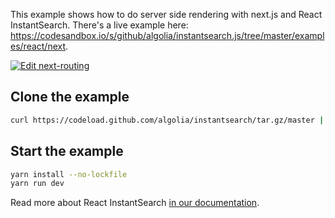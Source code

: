 This example shows how to do server side rendering with next.js and React InstantSearch. There's a live example here: https://codesandbox.io/s/github/algolia/instantsearch.js/tree/master/examples/react/next.

[![Edit next-routing](https://codesandbox.io/static/img/play-codesandbox.svg)](https://codesandbox.io/s/github/algolia/instantsearch/tree/master/examples/react/next-routing)

## Clone the example

```sh
curl https://codeload.github.com/algolia/instantsearch/tar.gz/master | tar -xz --strip=3 instantsearch-master/examples/react/next-routing
```

## Start the example

```sh
yarn install --no-lockfile
yarn run dev
```

Read more about React InstantSearch [in our documentation](https://www.algolia.com/doc/guides/building-search-ui/what-is-instantsearch/react/).
